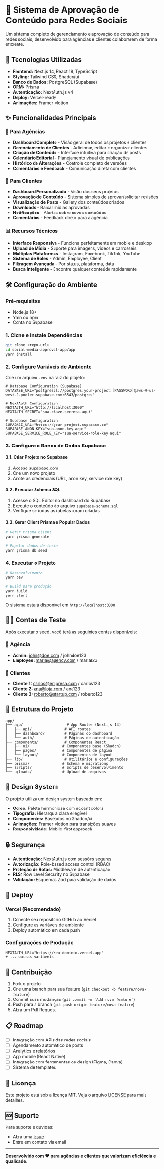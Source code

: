 
# 📱 Sistema de Aprovação de Conteúdo para Redes Sociais

Um sistema completo de gerenciamento e aprovação de conteúdo para redes sociais, desenvolvido para agências e clientes colaborarem de forma eficiente.

## 🚀 Tecnologias Utilizadas

- **Frontend:** Next.js 14, React 18, TypeScript
- **Styling:** Tailwind CSS, Shadcn/ui
- **Banco de Dados:** PostgreSQL (Supabase)
- **ORM:** Prisma
- **Autenticação:** NextAuth.js v4
- **Deploy:** Vercel-ready
- **Animações:** Framer Motion

## ✨ Funcionalidades Principais

### 👥 Para Agências
- **Dashboard Completo** - Visão geral de todos os projetos e clientes
- **Gerenciamento de Clientes** - Adicionar, editar e organizar clientes
- **Criação de Conteúdo** - Interface intuitiva para criação de posts
- **Calendário Editorial** - Planejamento visual de publicações
- **Histórico de Alterações** - Controle completo de versões
- **Comentários e Feedback** - Comunicação direta com clientes

### 👤 Para Clientes
- **Dashboard Personalizado** - Visão dos seus projetos
- **Aprovação de Conteúdo** - Sistema simples de aprovar/solicitar revisões
- **Visualização de Posts** - Gallery dos conteúdos criados
- **Downloads** - Baixar mídias aprovadas
- **Notificações** - Alertas sobre novos conteúdos
- **Comentários** - Feedback direto para a agência

### 📊 Recursos Técnicos
- **Interface Responsiva** - Funciona perfeitamente em mobile e desktop
- **Upload de Mídia** - Suporte para imagens, vídeos e carrosséis
- **Múltiplas Plataformas** - Instagram, Facebook, TikTok, YouTube
- **Sistema de Roles** - Admin, Employee, Client
- **Filtragem Avançada** - Por status, plataforma, data
- **Busca Inteligente** - Encontre qualquer conteúdo rapidamente

## 🛠️ Configuração do Ambiente

### Pré-requisitos
- Node.js 18+
- Yarn ou npm
- Conta no Supabase

### 1. Clone e Instale Dependências
```bash
git clone <repo-url>
cd social-media-approval-app/app
yarn install
```

### 2. Configure Variáveis de Ambiente
Crie um arquivo `.env` na raiz do projeto:

```env
# Database Configuration (Supabase)
DATABASE_URL="postgresql://postgres.your-project:[PASSWORD]@aws-0-us-west-1.pooler.supabase.com:6543/postgres"

# NextAuth Configuration
NEXTAUTH_URL="http://localhost:3000"
NEXTAUTH_SECRET="sua-chave-secreta-aqui"

# Supabase Configuration
SUPABASE_URL="https://your-project.supabase.co"
SUPABASE_ANON_KEY="sua-anon-key-aqui"
SUPABASE_SERVICE_ROLE_KEY="sua-service-role-key-aqui"
```

### 3. Configure o Banco de Dados Supabase

#### 3.1. Criar Projeto no Supabase
1. Acesse [supabase.com](https://supabase.com)
2. Crie um novo projeto
3. Anote as credenciais (URL, anon key, service role key)

#### 3.2. Executar Schema SQL
1. Acesse o SQL Editor no dashboard do Supabase
2. Execute o conteúdo do arquivo `supabase-schema.sql`
3. Verifique se todas as tabelas foram criadas

#### 3.3. Gerar Client Prisma e Popular Dados
```bash
# Gerar Prisma client
yarn prisma generate

# Popular dados de teste
yarn prisma db seed
```

### 4. Executar o Projeto
```bash
# Desenvolvimento
yarn dev

# Build para produção
yarn build
yarn start
```

O sistema estará disponível em `http://localhost:3000`

## 👨‍💻 Contas de Teste

Após executar o seed, você terá as seguintes contas disponíveis:

### 🏢 Agência
- **Admin:** john@doe.com / johndoe123
- **Employee:** maria@agency.com / maria123

### 👥 Clientes
- **Cliente 1:** carlos@empresa.com / carlos123
- **Cliente 2:** ana@loja.com / ana123
- **Cliente 3:** roberto@startup.com / roberto123

## 📁 Estrutura do Projeto

```
app/
├── app/                    # App Router (Next.js 14)
│   ├── api/               # API routes
│   ├── dashboard/         # Páginas do dashboard
│   └── auth/              # Páginas de autenticação
├── components/            # Componentes React
│   ├── ui/               # Componentes base (Shadcn)
│   ├── pages/            # Componentes de página
│   └── layout/           # Componentes de layout
├── lib/                   # Utilitários e configurações
├── prisma/               # Schema e migrations
├── scripts/              # Scripts de desenvolvimento
└── uploads/              # Upload de arquivos
```

## 🎨 Design System

O projeto utiliza um design system baseado em:
- **Cores:** Paleta harmoniosa com accent colors
- **Tipografia:** Hierarquia clara e legível
- **Componentes:** Baseados no Shadcn/ui
- **Animações:** Framer Motion para transições suaves
- **Responsividade:** Mobile-first approach

## 🔒 Segurança

- **Autenticação:** NextAuth.js com sessões seguras
- **Autorização:** Role-based access control (RBAC)
- **Proteção de Rotas:** Middleware de autenticação
- **RLS:** Row Level Security no Supabase
- **Validação:** Esquemas Zod para validação de dados

## 🚀 Deploy

### Vercel (Recomendado)
1. Conecte seu repositório GitHub ao Vercel
2. Configure as variáveis de ambiente
3. Deploy automático em cada push

### Configurações de Produção
```env
NEXTAUTH_URL="https://seu-dominio.vercel.app"
# ... outras variáveis
```

## 🤝 Contribuição

1. Fork o projeto
2. Crie uma branch para sua feature (`git checkout -b feature/nova-feature`)
3. Commit suas mudanças (`git commit -m 'Add nova feature'`)
4. Push para a branch (`git push origin feature/nova-feature`)
5. Abra um Pull Request

## 📋 Roadmap

- [ ] Integração com APIs das redes sociais
- [ ] Agendamento automático de posts
- [ ] Analytics e relatórios
- [ ] App mobile (React Native)
- [ ] Integração com ferramentas de design (Figma, Canva)
- [ ] Sistema de templates

## 📄 Licença

Este projeto está sob a licença MIT. Veja o arquivo [LICENSE](LICENSE) para mais detalhes.

## 🆘 Suporte

Para suporte e dúvidas:
- Abra uma [issue](../../issues)
- Entre em contato via email

---

**Desenvolvido com ❤️ para agências e clientes que valorizam eficiência e qualidade.**
